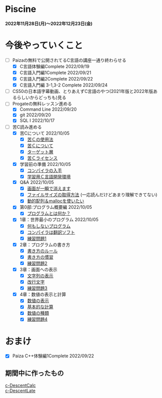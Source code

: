 # Piscine
**2022年11月28日(月)～2022年12月23日(金)**

# 今後やっていくこと
- [ ] Paizaの無料で公開されてるC言語の講座一通り終わらせる
  - [x] C言語体験編Complete 2022/09/19
  - [x] C言語入門編1Complete 2022/09/21
  - [x] C言語入門編2Complete 2022/09/22
  - [x] C言語入門編 3-1,3-2 Complete 2022/09/24
- [ ] CS50の日本語字幕動画、とりあえずC言語のやつ(2021年版と2022年版あるらしいからどっちも)見る
- [ ] Progateの無料レッスン進める
  - [x] Command Line 2022/09/20
  - [x] git 2022/09/20
  - [x] SQL Ⅰ 2022/10/17
- [ ] 苦C読み進める
  - [x] 苦Cについて 2022/10/05
    - [x] [苦Ｃの使用法](https://9cguide.appspot.com/s_readme.html)
    - [x] [苦Ｃについて](https://9cguide.appspot.com/s_start.html)
    - [x] [ターゲット層](https://9cguide.appspot.com/s_subject.html)
    - [x] [苦Ｃライセンス](https://9cguide.appspot.com/s_license.html)
  - [x] 学習前の準備 2022/10/05
    - [x] [コンパイラの入手](https://9cguide.appspot.com/p_compiler.html)
    - [x] [学習用Ｃ言語開発環境](https://9cguide.appspot.com/p_9cide.html)
  - [x] Q&A 2022/10/05
    - [x] [画面が一瞬で消えます](https://9cguide.appspot.com/q_screen.html)
    - [x] [ファイルサイズの取得方法](https://9cguide.appspot.com/q_filesize.html) (一応読んだけどあまり理解できてない)
    - [x] [動的配列＆mallocを使いたい](https://9cguide.appspot.com/q_malloc.html)
  - [x] 第0部:プログラム概要編 2022/10/05
    - [x] [プログラムとは何か？](https://9cguide.appspot.com/00-01.html)
  - [x] 1章：世界最小のプログラム 2022/10/05
    - [x] [何もしないプログラム](https://9cguide.appspot.com/01-01.html)
    - [x] [コンパイラは翻訳ソフト](https://9cguide.appspot.com/01-02.html)
    - [x] [練習問題1](https://9cguide.appspot.com/01-q.html)
  - [x] 2章：プログラムの書き方
    - [x] [書き方のルール](https://9cguide.appspot.com/02-01.html)
    - [x] [書き方の慣習](https://9cguide.appspot.com/02-02.html)
    - [x] [練習問題2](https://9cguide.appspot.com/02-q.html)
  - [x] 3章：画面への表示
    - [x] [文字列の表示](https://9cguide.appspot.com/03-01.html)
    - [x] [改行文字](https://9cguide.appspot.com/03-02.html)
    - [x] [練習問題3](https://9cguide.appspot.com/03-q.html)
  - [x] 4章：数値の表示と計算
    - [x] [数値の表示](https://9cguide.appspot.com/04-01.html)
    - [x] [基本的な計算](https://9cguide.appspot.com/04-02.html)
    - [x] [数値の種類](https://9cguide.appspot.com/04-03.html)
    - [x] [練習問題4](https://9cguide.appspot.com/04-q.html)

# おまけ
- [x] Paiza C++体験編1Complete 2022/09/22

## 期間中に作ったもの
[c-DescentCalc](https://github.com/kumasan903/study/tree/main/c/c-DescentCalc)  
[c-DescentLate](https://github.com/kumasan903/study/tree/main/c/c-DescentLate)

